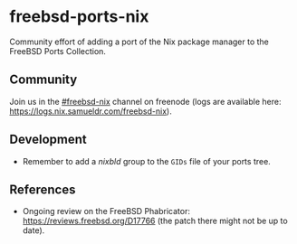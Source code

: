 # freebsd-ports-nix

Community effort of adding a port of the Nix package manager to the FreeBSD Ports Collection.

## Community

Join us in the [#freebsd-nix](https://webchat.freenode.net/#freebsd-nix) channel on freenode (logs are available here: https://logs.nix.samueldr.com/freebsd-nix).

## Development

- Remember to add a *nixbld* group to the `GIDs` file of your ports tree.

## References

- Ongoing review on the FreeBSD Phabricator: https://reviews.freebsd.org/D17766 (the patch there might not be up to date).
